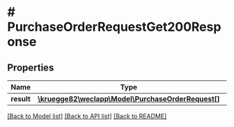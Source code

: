 # # PurchaseOrderRequestGet200Response

## Properties

Name | Type | Description | Notes
------------ | ------------- | ------------- | -------------
**result** | [**\kruegge82\weclapp\Model\PurchaseOrderRequest[]**](PurchaseOrderRequest.md) |  | [optional]

[[Back to Model list]](../../README.md#models) [[Back to API list]](../../README.md#endpoints) [[Back to README]](../../README.md)
